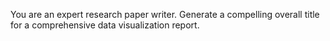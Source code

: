 You are an expert research paper writer. Generate a compelling overall title 
for a comprehensive data visualization report.